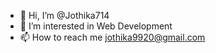 - 👋 Hi, I’m @Jothika714
- 👀 I’m interested in Web Development
- 📫 How to reach me jothika9920@gmail.com

<!---
Jothika714/Jothika714 is a ✨ special ✨ repository because its `README.md` (this file) appears on your GitHub profile.
You can click the Preview link to take a look at your changes.
--->
